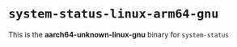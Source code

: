# `system-status-linux-arm64-gnu`

This is the **aarch64-unknown-linux-gnu** binary for `system-status`
